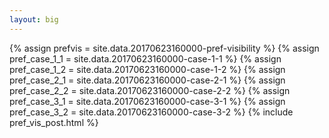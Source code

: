 ```yaml
---
layout: big
---
```

{% assign prefvis = site.data.20170623160000-pref-visibility %}
{% assign pref_case_1_1 = site.data.20170623160000-case-1-1 %}
{% assign pref_case_1_2 = site.data.20170623160000-case-1-2 %}
{% assign pref_case_2_1 = site.data.20170623160000-case-2-1 %}
{% assign pref_case_2_2 = site.data.20170623160000-case-2-2 %}
{% assign pref_case_3_1 = site.data.20170623160000-case-3-1 %}
{% assign pref_case_3_2 = site.data.20170623160000-case-3-2 %}
{% include pref_vis_post.html %}
